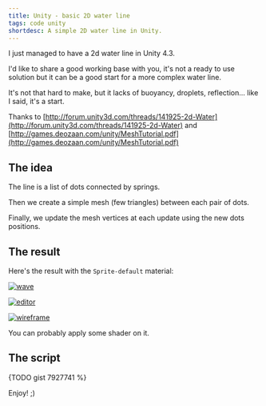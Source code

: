 ```yaml
---
title: Unity - basic 2D water line
tags: code unity
shortdesc: A simple 2D water line in Unity.
---
```


I just managed to have a 2d water line in Unity 4.3.

I'd like to share a good working base with you, it's not a ready to use solution but it can be a good start for a more complex water line.

It's not that hard to make, but it lacks of buoyancy, droplets, reflection... like I said, it's a start.

Thanks to [http://forum.unity3d.com/threads/141925-2d-Water](http://forum.unity3d.com/threads/141925-2d-Water) and [http://games.deozaan.com/unity/MeshTutorial.pdf](http://games.deozaan.com/unity/MeshTutorial.pdf)

## The idea

The line is a list of dots connected by springs.

Then we create a simple mesh (few triangles) between each pair of dots.

Finally, we update the mesh vertices at each update using the new dots positions.

## The result

Here's the result with the ``Sprite-default`` material:

[ ![wave][wave]][wave]

[ ![editor][editor]][editor]

[ ![wireframe][wireframe]][wireframe]

You can probably apply some shader on it.

## The script

{TODO gist 7927741 %}

Enjoy! ;)


[editor]: {{site.url}}/static/content/posts/2013-12-12/editor.png

[wireframe]: {{site.url}}/static/content/posts/2013-12-12/wireframe.png

[wave]: {{site.url}}/static/content/posts/2013-12-12/wave.gif
